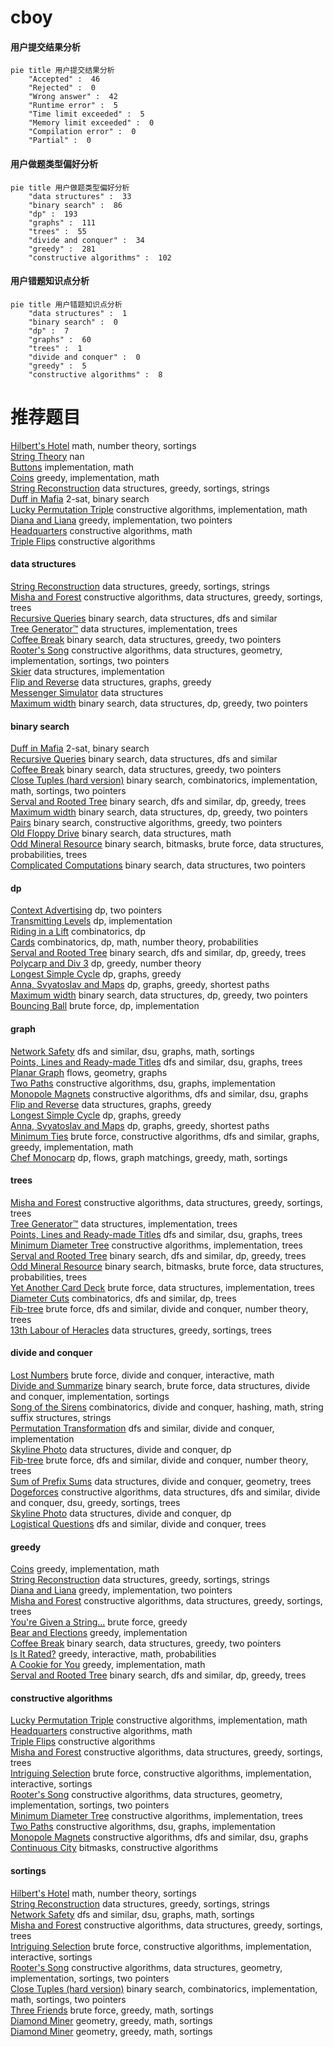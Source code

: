 # cboy
<!-- tabs:start -->
#### **用户提交结果分析**

```mermaid
pie title 用户提交结果分析
    "Accepted" :  46
    "Rejected" :  0
    "Wrong answer" :  42
    "Runtime error" :  5
    "Time limit exceeded" :  5
    "Memory limit exceeded" :  0
    "Compilation error" :  0
    "Partial" :  0
```
#### **用户做题类型偏好分析**

```mermaid
pie title 用户做题类型偏好分析
    "data structures" :  33
    "binary search" :  86
    "dp" :  193
    "graphs" :  111
    "trees" :  55
    "divide and conquer" :  34
    "greedy" :  281
    "constructive algorithms" :  102
```
#### **用户错题知识点分析**

```mermaid
pie title 用户错题知识点分析
    "data structures" :  1
    "binary search" :  0
    "dp" :  7
    "graphs" :  60
    "trees" :  1
    "divide and conquer" :  0
    "greedy" :  5
    "constructive algorithms" :  8
```
<!-- tabs:end -->
# 推荐题目
[Hilbert's Hotel](http://codeforces.com/problemset/problem/1344/A)		math,
                        number theory,
                        sortings		  
[String Theory](http://codeforces.com/problemset/problem/269/E)		nan		  
[Buttons](http://codeforces.com/problemset/problem/268/B)		implementation,
                        math		  
[Coins](http://codeforces.com/problemset/problem/1061/A)		greedy,
                        implementation,
                        math		  
[String Reconstruction](https://codeforces.com/contest/828/problem/C)		data structures,
                        greedy,
                        sortings,
                        strings		  
[Duff in Mafia](http://codeforces.com/problemset/problem/587/D)		2-sat,
                        binary search		  
[Lucky Permutation Triple](https://codeforces.com/contest/304/problem/C)		constructive algorithms,
                        implementation,
                        math		  
[Diana and Liana](http://codeforces.com/problemset/problem/1120/A)		greedy,
                        implementation,
                        two pointers		  
[Headquarters](http://codeforces.com/problemset/problem/183/A)		constructive algorithms,
                        math		  
[Triple Flips](https://codeforces.com/contest/1071/problem/C)		constructive algorithms		  
<!-- tabs:start -->
#### **data structures**
[String Reconstruction](https://codeforces.com/contest/828/problem/C)		data structures,
                        greedy,
                        sortings,
                        strings		  
[Misha and Forest](https://codeforces.com/contest/504/problem/A)		constructive algorithms,
                        data structures,
                        greedy,
                        sortings,
                        trees		  
[Recursive Queries](http://codeforces.com/problemset/problem/932/B)		binary search,
                        data structures,
                        dfs and similar		  
[Tree Generator™](http://codeforces.com/problemset/problem/1149/C)		data structures,
                        implementation,
                        trees		  
[Coffee Break](http://codeforces.com/problemset/problem/1041/C)		binary search,
                        data structures,
                        greedy,
                        two pointers		  
[Rooter's Song](http://codeforces.com/problemset/problem/848/B)		constructive algorithms,
                        data structures,
                        geometry,
                        implementation,
                        sortings,
                        two pointers		  
[Skier](http://codeforces.com/problemset/problem/1351/C)		data structures,
                        implementation		  
[Flip and Reverse](https://codeforces.com/contest/1459/problem/F)		data structures,
                        graphs,
                        greedy		  
[Messenger Simulator](http://codeforces.com/problemset/problem/1288/E)		data structures		  
[Maximum width](http://codeforces.com/problemset/problem/1492/C)		binary search,
                        data structures,
                        dp,
                        greedy,
                        two pointers		  
#### **binary search**
[Duff in Mafia](http://codeforces.com/problemset/problem/587/D)		2-sat,
                        binary search		  
[Recursive Queries](http://codeforces.com/problemset/problem/932/B)		binary search,
                        data structures,
                        dfs and similar		  
[Coffee Break](http://codeforces.com/problemset/problem/1041/C)		binary search,
                        data structures,
                        greedy,
                        two pointers		  
[Close Tuples (hard version)](http://codeforces.com/problemset/problem/1462/E2)		binary search,
                        combinatorics,
                        implementation,
                        math,
                        sortings,
                        two pointers		  
[Serval and Rooted Tree](http://codeforces.com/problemset/problem/1153/D)		binary search,
                        dfs and similar,
                        dp,
                        greedy,
                        trees		  
[Maximum width](http://codeforces.com/problemset/problem/1492/C)		binary search,
                        data structures,
                        dp,
                        greedy,
                        two pointers		  
[Pairs](http://codeforces.com/problemset/problem/1463/D)		binary search,
                        constructive algorithms,
                        greedy,
                        two pointers		  
[Old Floppy Drive](http://codeforces.com/problemset/problem/1490/G)		binary search,
                        data structures,
                        math		  
[Odd Mineral Resource](http://codeforces.com/problemset/problem/1479/D)		binary search,
                        bitmasks,
                        brute force,
                        data structures,
                        probabilities,
                        trees		  
[Complicated Computations](http://codeforces.com/problemset/problem/1436/E)		binary search,
                        data structures,
                        two pointers		  
#### **dp**
[Context Advertising](http://codeforces.com/problemset/problem/309/B)		dp,
                        two pointers		  
[Transmitting Levels](http://codeforces.com/problemset/problem/526/E)		dp,
                        implementation		  
[Riding in a Lift](https://codeforces.com/contest/480/problem/C)		combinatorics,
                        dp		  
[Cards](http://codeforces.com/problemset/problem/1278/F)		combinatorics,
                        dp,
                        math,
                        number theory,
                        probabilities		  
[Serval and Rooted Tree](http://codeforces.com/problemset/problem/1153/D)		binary search,
                        dfs and similar,
                        dp,
                        greedy,
                        trees		  
[Polycarp and Div 3](http://codeforces.com/problemset/problem/1005/D)		dp,
                        greedy,
                        number theory		  
[Longest Simple Cycle](http://codeforces.com/problemset/problem/1476/C)		dp,
                        graphs,
                        greedy		  
[Anna, Svyatoslav and Maps](http://codeforces.com/problemset/problem/1204/C)		dp,
                        graphs,
                        greedy,
                        shortest paths		  
[Maximum width](http://codeforces.com/problemset/problem/1492/C)		binary search,
                        data structures,
                        dp,
                        greedy,
                        two pointers		  
[Bouncing Ball](https://codeforces.com/contest/1457/problem/C)		brute force,
                        dp,
                        implementation		  
#### **graph**
[Network Safety](http://codeforces.com/problemset/problem/1039/C)		dfs and similar,
                        dsu,
                        graphs,
                        math,
                        sortings		  
[Points, Lines and Ready-made Titles](http://codeforces.com/problemset/problem/870/E)		dfs and similar,
                        dsu,
                        graphs,
                        trees		  
[Planar Graph](http://codeforces.com/problemset/problem/223/E)		flows,
                        geometry,
                        graphs		  
[Two Paths](http://codeforces.com/problemset/problem/36/E)		constructive algorithms,
                        dsu,
                        graphs,
                        implementation		  
[Monopole Magnets](https://codeforces.com/contest/1345/problem/D)		constructive algorithms,
                        dfs and similar,
                        dsu,
                        graphs		  
[Flip and Reverse](https://codeforces.com/contest/1459/problem/F)		data structures,
                        graphs,
                        greedy		  
[Longest Simple Cycle](http://codeforces.com/problemset/problem/1476/C)		dp,
                        graphs,
                        greedy		  
[Anna, Svyatoslav and Maps](http://codeforces.com/problemset/problem/1204/C)		dp,
                        graphs,
                        greedy,
                        shortest paths		  
[Minimum Ties](http://codeforces.com/problemset/problem/1487/C)		brute force,
                        constructive algorithms,
                        dfs and similar,
                        graphs,
                        greedy,
                        implementation,
                        math		  
[Chef Monocarp](http://codeforces.com/problemset/problem/1437/C)		dp,
                        flows,
                        graph matchings,
                        greedy,
                        math,
                        sortings		  
#### **trees**
[Misha and Forest](https://codeforces.com/contest/504/problem/A)		constructive algorithms,
                        data structures,
                        greedy,
                        sortings,
                        trees		  
[Tree Generator™](http://codeforces.com/problemset/problem/1149/C)		data structures,
                        implementation,
                        trees		  
[Points, Lines and Ready-made Titles](http://codeforces.com/problemset/problem/870/E)		dfs and similar,
                        dsu,
                        graphs,
                        trees		  
[Minimum Diameter Tree](http://codeforces.com/problemset/problem/1085/D)		constructive algorithms,
                        implementation,
                        trees		  
[Serval and Rooted Tree](http://codeforces.com/problemset/problem/1153/D)		binary search,
                        dfs and similar,
                        dp,
                        greedy,
                        trees		  
[Odd Mineral Resource](http://codeforces.com/problemset/problem/1479/D)		binary search,
                        bitmasks,
                        brute force,
                        data structures,
                        probabilities,
                        trees		  
[Yet Another Card Deck](http://codeforces.com/problemset/problem/1511/C)		brute force,
                        data structures,
                        implementation,
                        trees		  
[Diameter Cuts](http://codeforces.com/problemset/problem/1499/F)		combinatorics,
                        dfs and similar,
                        dp,
                        trees		  
[Fib-tree](http://codeforces.com/problemset/problem/1491/E)		brute force,
                        dfs and similar,
                        divide and conquer,
                        number theory,
                        trees		  
[13th Labour of Heracles](http://codeforces.com/problemset/problem/1466/D)		data structures,
                        greedy,
                        sortings,
                        trees		  
#### **divide and conquer**
[Lost Numbers](http://codeforces.com/problemset/problem/1167/B)		brute force,
                        divide and conquer,
                        interactive,
                        math		  
[Divide and Summarize](http://codeforces.com/problemset/problem/1461/D)		binary search,
                        brute force,
                        data structures,
                        divide and conquer,
                        implementation,
                        sortings		  
[Song of the Sirens](http://codeforces.com/problemset/problem/1466/G)		combinatorics,
                        divide and conquer,
                        hashing,
                        math,
                        string suffix structures,
                        strings		  
[Permutation Transformation](http://codeforces.com/problemset/problem/1490/D)		dfs and similar,
                        divide and conquer,
                        implementation		  
[Skyline Photo](https://codeforces.com/contest/1483/problem/C)		data structures,
                        divide and conquer,
                        dp		  
[Fib-tree](http://codeforces.com/problemset/problem/1491/E)		brute force,
                        dfs and similar,
                        divide and conquer,
                        number theory,
                        trees		  
[Sum of Prefix Sums](http://codeforces.com/problemset/problem/1303/G)		data structures,
                        divide and conquer,
                        geometry,
                        trees		  
[Dogeforces](http://codeforces.com/problemset/problem/1494/D)		constructive algorithms,
                        data structures,
                        dfs and similar,
                        divide and conquer,
                        dsu,
                        greedy,
                        sortings,
                        trees		  
[Skyline Photo](http://codeforces.com/problemset/problem/1482/E)		data structures,
                        divide and conquer,
                        dp		  
[Logistical Questions](http://codeforces.com/problemset/problem/566/C)		dfs and similar,
                        divide and conquer,
                        trees		  
#### **greedy**
[Coins](http://codeforces.com/problemset/problem/1061/A)		greedy,
                        implementation,
                        math		  
[String Reconstruction](https://codeforces.com/contest/828/problem/C)		data structures,
                        greedy,
                        sortings,
                        strings		  
[Diana and Liana](http://codeforces.com/problemset/problem/1120/A)		greedy,
                        implementation,
                        two pointers		  
[Misha and Forest](https://codeforces.com/contest/504/problem/A)		constructive algorithms,
                        data structures,
                        greedy,
                        sortings,
                        trees		  
[You're Given a String...](http://codeforces.com/problemset/problem/23/A)		brute force,
                        greedy		  
[Bear and Elections](http://codeforces.com/problemset/problem/574/A)		greedy,
                        implementation		  
[Coffee Break](http://codeforces.com/problemset/problem/1041/C)		binary search,
                        data structures,
                        greedy,
                        two pointers		  
[Is It Rated?](http://codeforces.com/problemset/problem/1510/I)		greedy,
                        interactive,
                        math,
                        probabilities		  
[A Cookie for You](http://codeforces.com/problemset/problem/1371/C)		greedy,
                        implementation,
                        math		  
[Serval and Rooted Tree](http://codeforces.com/problemset/problem/1153/D)		binary search,
                        dfs and similar,
                        dp,
                        greedy,
                        trees		  
#### **constructive algorithms**
[Lucky Permutation Triple](https://codeforces.com/contest/304/problem/C)		constructive algorithms,
                        implementation,
                        math		  
[Headquarters](http://codeforces.com/problemset/problem/183/A)		constructive algorithms,
                        math		  
[Triple Flips](https://codeforces.com/contest/1071/problem/C)		constructive algorithms		  
[Misha and Forest](https://codeforces.com/contest/504/problem/A)		constructive algorithms,
                        data structures,
                        greedy,
                        sortings,
                        trees		  
[Intriguing Selection](http://codeforces.com/problemset/problem/1267/I)		brute force,
                        constructive algorithms,
                        implementation,
                        interactive,
                        sortings		  
[Rooter's Song](http://codeforces.com/problemset/problem/848/B)		constructive algorithms,
                        data structures,
                        geometry,
                        implementation,
                        sortings,
                        two pointers		  
[Minimum Diameter Tree](http://codeforces.com/problemset/problem/1085/D)		constructive algorithms,
                        implementation,
                        trees		  
[Two Paths](http://codeforces.com/problemset/problem/36/E)		constructive algorithms,
                        dsu,
                        graphs,
                        implementation		  
[Monopole Magnets](https://codeforces.com/contest/1345/problem/D)		constructive algorithms,
                        dfs and similar,
                        dsu,
                        graphs		  
[Continuous City](https://codeforces.com/contest/1480/problem/E)		bitmasks,
                        constructive algorithms		  
#### **sortings**
[Hilbert's Hotel](http://codeforces.com/problemset/problem/1344/A)		math,
                        number theory,
                        sortings		  
[String Reconstruction](https://codeforces.com/contest/828/problem/C)		data structures,
                        greedy,
                        sortings,
                        strings		  
[Network Safety](http://codeforces.com/problemset/problem/1039/C)		dfs and similar,
                        dsu,
                        graphs,
                        math,
                        sortings		  
[Misha and Forest](https://codeforces.com/contest/504/problem/A)		constructive algorithms,
                        data structures,
                        greedy,
                        sortings,
                        trees		  
[Intriguing Selection](http://codeforces.com/problemset/problem/1267/I)		brute force,
                        constructive algorithms,
                        implementation,
                        interactive,
                        sortings		  
[Rooter's Song](http://codeforces.com/problemset/problem/848/B)		constructive algorithms,
                        data structures,
                        geometry,
                        implementation,
                        sortings,
                        two pointers		  
[Close Tuples (hard version)](http://codeforces.com/problemset/problem/1462/E2)		binary search,
                        combinatorics,
                        implementation,
                        math,
                        sortings,
                        two pointers		  
[Three Friends](http://codeforces.com/problemset/problem/1272/A)		brute force,
                        greedy,
                        math,
                        sortings		  
[Diamond Miner](https://codeforces.com/contest/1496/problem/C)		geometry,
                        greedy,
                        math,
                        sortings		  
[Diamond Miner](http://codeforces.com/problemset/problem/1495/A)		geometry,
                        greedy,
                        math,
                        sortings		  
<!-- tabs:end -->
